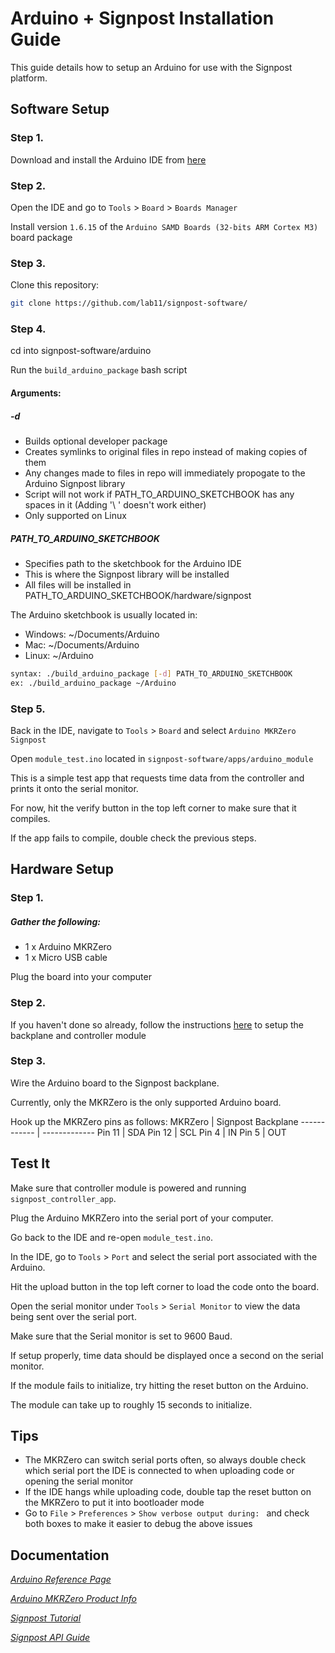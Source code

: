 
Arduino + Signpost Installation Guide
=====================================
This guide details how to setup an Arduino for use with the Signpost platform.
## Software Setup
### Step 1. 
Download and install the Arduino IDE from [here](https://www.arduino.cc/en/Main/Software)
### Step 2.
Open the IDE and go to `Tools` > `Board` > `Boards Manager`

Install version `1.6.15` of the `Arduino SAMD Boards (32-bits ARM Cortex M3)` board package
### Step 3. 
Clone this repository:
```bash
git clone https://github.com/lab11/signpost-software/
```
### Step 4.
cd into signpost-software/arduino

Run the `build_arduino_package` bash script

#### Arguments:
##### -d
- Builds optional developer package
- Creates symlinks to original files in repo instead of making copies of them
- Any changes made to files in repo will immediately propogate to the Arduino Signpost library
- Script will not work if PATH_TO_ARDUINO_SKETCHBOOK has any spaces in it (Adding '\ ' doesn't work either)
- Only supported on Linux
##### PATH_TO_ARDUINO_SKETCHBOOK
- Specifies path to the sketchbook for the Arduino IDE
- This is where the Signpost library will be installed
- All files will be installed in PATH_TO_ARDUINO_SKETCHBOOK/hardware/signpost

The Arduino sketchbook is usually located in:
- Windows: ~/Documents/Arduino
- Mac: ~/Documents/Arduino
- Linux: ~/Arduino

```bash
syntax: ./build_arduino_package [-d] PATH_TO_ARDUINO_SKETCHBOOK
ex: ./build_arduino_package ~/Arduino
```
### Step 5.
Back in the IDE, navigate to `Tools` > `Board` and select `Arduino MKRZero Signpost`

Open `module_test.ino` located in `signpost-software/apps/arduino_module`

This is a simple test app that requests time data from the controller and prints it onto the serial monitor.

For now, hit the verify button in the top left corner to make sure that it compiles.

If the app fails to compile, double check the previous steps.

## Hardware Setup
### Step 1.
##### Gather the following:
- 1 x Arduino MKRZero
- 1 x Micro USB cable

Plug the board into your computer
### Step 2.
If you haven't done so already, follow the instructions [here](https://github.com/lab11/signpost-software/blob/master/docs/TutorialSession.md) to setup the backplane and controller module
### Step 3.
Wire the Arduino board to the Signpost backplane.

Currently, only the MKRZero is the only supported Arduino board.

Hook up the MKRZero pins as follows:
MKRZero | Signpost Backplane
------------ | -------------
Pin 11 | SDA
Pin 12 | SCL
Pin 4  | IN
Pin 5  | OUT

## Test It

Make sure that controller module is powered and running `signpost_controller_app`.

Plug the Arduino MKRZero into the serial port of your computer.

Go back to the IDE and re-open `module_test.ino`.

In the IDE, go to `Tools` > `Port` and select the serial port associated with the Arduino.

Hit the upload button in the top left corner to load the code onto the board.

Open the serial monitor under `Tools` > `Serial Monitor` to view the data being sent over the serial port.

Make sure that the Serial monitor is set to 9600 Baud.

If setup properly, time data should be displayed once a second on the serial monitor.

If the module fails to initialize, try hitting the reset button on the Arduino.

The module can take up to roughly 15 seconds to initialize.

## Tips

- The MKRZero can switch serial ports often, so always double check which serial port the IDE is connected to when uploading code or opening the serial monitor
- If the IDE hangs while uploading code, double tap the reset button on the MKRZero to put it into bootloader mode
- Go to `File` > `Preferences` > `Show verbose output during: ` and check both boxes to make it easier to debug the above issues

## Documentation

[*Arduino Reference Page*](https://www.arduino.cc/en/Reference/HomePage)

[*Arduino MKRZero Product Info*](https://store.arduino.cc/usa/arduino-mkrzero)

[*Signpost Tutorial*](https://github.com/lab11/signpost-software/blob/master/docs/TutorialSession.md)

[*Signpost API Guide*](https://github.com/lab11/signpost-software/blob/master/docs/ApiGuide.md)
